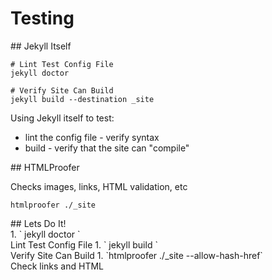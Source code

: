 # Testing

<section>
## Jekyll Itself

```
# Lint Test Config File
jekyll doctor

# Verify Site Can Build
jekyll build --destination _site
```

<aside class="notes">
Using Jekyll itself to test:

* lint the config file - verify syntax
* build - verify that the site can "compile"

</aside>
</section>
<!-- -->

<section>
## HTMLProofer

Checks images, links, HTML validation, etc

```
htmlproofer ./_site
```

<aside class="notes">

</aside>
</section>
<!-- -->

<section>
## Lets Do It!

<aside class="notes">
1. ` jekyll doctor `<br />
   Lint Test Config File
1. ` jekyll build `<br />
   Verify Site Can Build
1. `htmlproofer ./_site --allow-hash-href`<br />
   Check links and HTML

</aside>
</section>
<!-- -->


